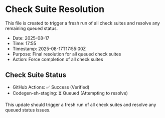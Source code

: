 # Check Suite Resolution

This file is created to trigger a fresh run of all check suites and resolve any remaining queued status.

- Date: 2025-08-17
- Time: 17:55
- Timestamp: 2025-08-17T17:55:00Z
- Purpose: Final resolution for all queued check suites
- Action: Force completion of all check suites

## Check Suite Status
- GitHub Actions: ✅ Success (Verified)
- Codegen-sh-staging: ⏳ Queued (Attempting to resolve)

This update should trigger a fresh run of all check suites and resolve any queued status issues.

